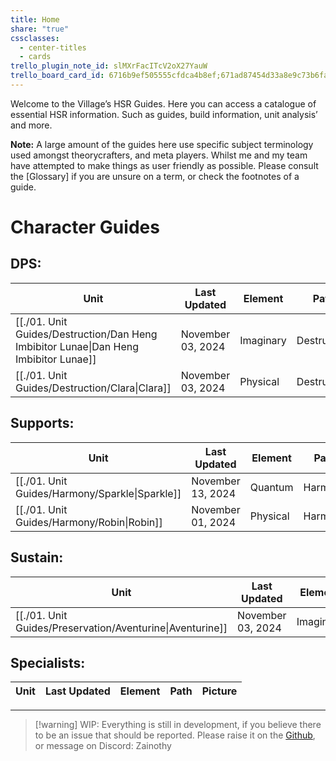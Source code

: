 ```yaml
---
title: Home
share: "true"
cssclasses:
  - center-titles
  - cards
trello_plugin_note_id: slMXrFacITcV2oX27YauW
trello_board_card_id: 6716b9ef505555cfdca4b8ef;671ad87454d33a8e9c73b6fa
---
```

Welcome to the Village’s HSR Guides. Here you can access a catalogue of essential HSR information. Such as guides, build information, unit analysis’ and more. 

**Note:** A large amount of the guides here use specific subject terminology used amongst theorycrafters, and meta players. Whilst me and my team have attempted to make things as user friendly as possible. Please consult the [Glossary] if you are unsure on a term, or check the footnotes of a guide. 

# Character Guides 

## **DPS:** 
| Unit                                                                                             | Last Updated      | Element   | Path        | Picture                                                                                                                 |
| ------------------------------------------------------------------------------------------------ | ----------------- | --------- | ----------- | ----------------------------------------------------------------------------------------------------------------------- |
| [[./01. Unit Guides/Destruction/Dan Heng Imbibitor Lunae\|Dan Heng Imbibitor Lunae]] | November 03, 2024 | Imaginary | Destruction | ![](https://expertgamereviews.com/wp-content/uploads/2023/08/Honkai-Star-Rail-Imbibitor-Lunae-Splash-Art-1536x1536.png) |
| [[./01. Unit Guides/Destruction/Clara\|Clara]]                                       | November 03, 2024 | Physical  | Destruction | ![](https://i.imgur.com/mETG4q0.png)                                                                                    |

## **Supports:**
| Unit                                                       | Last Updated      | Element  | Path    | Picture                                                                                                                                                                                                                                                                                                                                                                                                                                                                                                                                                                                                                                                                                                     |
| ---------------------------------------------------------- | ----------------- | -------- | ------- | ----------------------------------------------------------------------------------------------------------------------------------------------------------------------------------------------------------------------------------------------------------------------------------------------------------------------------------------------------------------------------------------------------------------------------------------------------------------------------------------------------------------------------------------------------------------------------------------------------------------------------------------------------------------------------------------------------------- |
| [[./01. Unit Guides/Harmony/Sparkle\|Sparkle]] | November 13, 2024 | Quantum  | Harmony | ![](https://external-content.duckduckgo.com/iu/?u=https%3A%2F%2Fhsr.honeyhunterworld.com%2Fimg%2Fcharacter%2Fsparkle-character_cut_in_icon.webp&f=1&nofb=1&ipt=af3b90410d3242b9a0cf6b5293914e059c1a570cf66aca98677f1b757f854942&ipo=images)                                                                                                                                                                                                                                                                                                                                                                                                                                                                 |
| [[./01. Unit Guides/Harmony/Robin\|Robin]]     | November 01, 2024 | Physical | Harmony | ![](https://images-wixmp-ed30a86b8c4ca887773594c2.wixmp.com/f/1479143e-5bf4-48e2-91a6-d85476d8288a/dhf22gr-db6ac5a8-9c4b-48b4-aff6-10cf471a0bc4.png/v1/fit/w_500,h_500/_render_fix__robin_by_akejiz_dhf22gr-375w-2x.png?token=eyJ0eXAiOiJKV1QiLCJhbGciOiJIUzI1NiJ9.eyJzdWIiOiJ1cm46YXBwOjdlMGQxODg5ODIyNjQzNzNhNWYwZDQxNWVhMGQyNmUwIiwiaXNzIjoidXJuOmFwcDo3ZTBkMTg4OTgyMjY0MzczYTVmMGQ0MTVlYTBkMjZlMCIsIm9iaiI6W1t7ImhlaWdodCI6Ijw9NTAwIiwicGF0aCI6IlwvZlwvMTQ3OTE0M2UtNWJmNC00OGUyLTkxYTYtZDg1NDc2ZDgyODhhXC9kaGYyMmdyLWRiNmFjNWE4LTljNGItNDhiNC1hZmY2LTEwY2Y0NzFhMGJjNC5wbmciLCJ3aWR0aCI6Ijw9NTAwIn1dXSwiYXVkIjpbInVybjpzZXJ2aWNlOmltYWdlLm9wZXJhdGlvbnMiXX0.FeRsjp5ym3mA5ZjwjbGPxFg_71LM5K_IpA878kcZrkw) |


## **Sustain:**
| Unit                                                                  | Last Updated      | Element   | Path         | Picture                                                                                                                                                                                                                                                                                          |
| --------------------------------------------------------------------- | ----------------- | --------- | ------------ | ------------------------------------------------------------------------------------------------------------------------------------------------------------------------------------------------------------------------------------------------------------------------------------------------ |
| [[./01. Unit Guides/Preservation/Aventurine\|Aventurine]] | November 03, 2024 | Imaginary | Preservation | ![](https://external-content.duckduckgo.com/iu/?u=https%3A%2F%2Fact-upload.hoyoverse.com%2Fevent-ugc-hoyowiki%2F2024%2F02%2F06%2F23901508%2F314ba5caa6a606c2e5ac8a6fdec5d0d5_7949227915221858560.png&f=1&nofb=1&ipt=a441a7a98900ef90ab421d2a5b9cb5e554700b69a53eb889b3383c2180c5b5d0&ipo=images) |


## Specialists: 
| Unit | Last Updated | Element | Path | Picture |
| ---- | ------------ | ------- | ---- | ------- |



---
>[!warning] WIP: 
>Everything is still in development, if you believe there to be an issue that should be reported. Please raise it on the [Github](https://github.com/Zainothy/HSRQuartz), or message on Discord: Zainothy 
